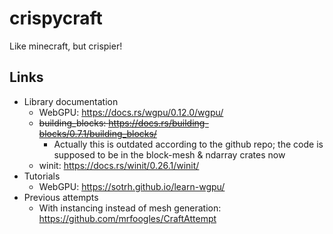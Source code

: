 # crispycraft
Like minecraft, but crispier!

## Links
- Library documentation
  - WebGPU: https://docs.rs/wgpu/0.12.0/wgpu/
  - ~~building_blocks: https://docs.rs/building-blocks/0.7.1/building_blocks/~~
    - Actually this is outdated according to the github repo; the code is supposed to be in the block-mesh & ndarray crates now
  - winit: https://docs.rs/winit/0.26.1/winit/
- Tutorials
  - WebGPU: https://sotrh.github.io/learn-wgpu/
- Previous attempts
  - With instancing instead of mesh generation: https://github.com/mrfoogles/CraftAttempt
